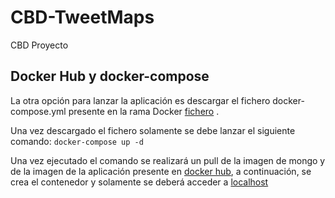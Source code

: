 # CBD-TweetMaps
CBD Proyecto


## Docker Hub y docker-compose

La otra opción para lanzar la aplicación es descargar el fichero docker-compose.yml presente en la rama Docker [fichero](https://github.com/miguelpantoja89/CBD-TweetMaps/blob/Docker/TweetMaps/docker-compose.yml) .

Una vez descargado el fichero solamente se debe lanzar el siguiente comando:
```docker-compose up -d```

Una vez ejecutado el comando se realizará un pull de la imagen de mongo y de la imagen de la aplicación presente en [docker hub](https://hub.docker.com/r/miqpanbas/cbd-tweetmaps), a continuación, se crea el contenedor y solamente se deberá acceder a [localhost](http://localhost:8000)

